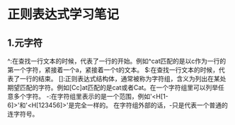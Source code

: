 # 正则表达式学习笔记

## 1.元字符

^:在查找一行文本的时候，代表了一行的开始。例如^cat匹配的是以c作为一行的第一个字符，紧接着一个a，紧接着一个t的文本。
$:在查找一行文本的时候，代表了一行的结束。
[]:正则表达式结构体，通常被称为字符组，含义为列出在某处期望匹配的字符。例如[Cc]at匹配的是cat或者Cat。在一个字符组里可以列举任意多个字符。
-:在字符组里表示的是一个范围，例如'<H[1-6]>'和'<H[123456]>'是完全一样的。
  在字符组外部的话，-只是代表一个普通的连字符号。
[^****]:在字符组内部，它会匹配所有未列出的字符。例如[^1-6]匹配的是除1到6以外所有的字符。



